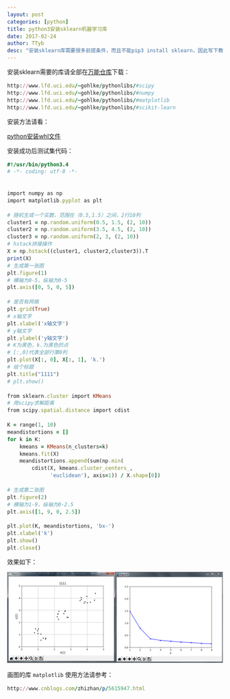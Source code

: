 ```yaml
---
layout: post
categories: [python]
title: python3安装sklearn机器学习库
date: 2017-02-24
author: TTyb
desc: "安装sklearn库需要很多前提条件，而且不能pip3 install sklearn，因此写下教程"
---
```


安装sklearn需要的库请全部在[万能仓库](http://www.lfd.uci.edu/~gohlke/pythonlibs/)下载：

~~~ruby
http://www.lfd.uci.edu/~gohlke/pythonlibs/#scipy
http://www.lfd.uci.edu/~gohlke/pythonlibs/#numpy
http://www.lfd.uci.edu/~gohlke/pythonlibs/#matplotlib
http://www.lfd.uci.edu/~gohlke/pythonlibs/#scikit-learn
~~~

安装方法请看：

[python安装whl文件](http://www.cnblogs.com/TTyb/p/6437042.html)

安装成功后测试集代码：

~~~ruby
#!/usr/bin/python3.4
# -*- coding: utf-8 -*-


import numpy as np
import matplotlib.pyplot as plt

# 随机生成一个实数，范围在（0.5,1.5）之间，2行10列
cluster1 = np.random.uniform(0.5, 1.5, (2, 10))
cluster2 = np.random.uniform(3.5, 4.5, (2, 10))
cluster3 = np.random.uniform(2, 3, (2, 10))
# hstack拼接操作
X = np.hstack((cluster1, cluster2,cluster3)).T
print(X)
# 生成第一张图
plt.figure(1)
# 横轴为0-5，纵轴为0-5
plt.axis([0, 5, 0, 5])

# 是否有网格
plt.grid(True)
# x轴文字
plt.xlabel('x轴文字')
# y轴文字
plt.ylabel('y轴文字')
# K为黑色，k.为黑色的点
# [:,0]代表全部行第0列
plt.plot(X[:, 0], X[:, 1], 'k.')
# 给个标题
plt.title("1111")
# plt.show()

from sklearn.cluster import KMeans
# 用scipy求解距离
from scipy.spatial.distance import cdist

K = range(1, 10)
meandistortions = []
for k in K:
    kmeans = KMeans(n_clusters=k)
    kmeans.fit(X)
    meandistortions.append(sum(np.min(
        cdist(X, kmeans.cluster_centers_,
              'euclidean'), axis=1)) / X.shape[0])

# 生成第二张图
plt.figure(2)
# 横轴为1-9，纵轴为0-2.5
plt.axis([1, 9, 0, 2.5])

plt.plot(K, meandistortions, 'bx-')
plt.xlabel('k')
plt.show()
plt.close()

~~~
效果如下：

<p style="text-align:center"><img src="/static/postimage/python/sklearn/996148-20170224103607898-896192281.png" class="img-responsive center-block"/></p>

画图的库 `matplotlib` 使用方法请参考：

~~~ruby
http://www.cnblogs.com/zhizhan/p/5615947.html
~~~